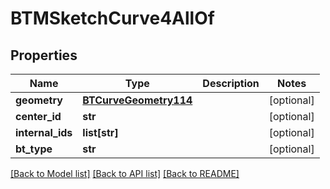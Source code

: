 # BTMSketchCurve4AllOf

## Properties
Name | Type | Description | Notes
------------ | ------------- | ------------- | -------------
**geometry** | [**BTCurveGeometry114**](BTCurveGeometry114.md) |  | [optional] 
**center_id** | **str** |  | [optional] 
**internal_ids** | **list[str]** |  | [optional] 
**bt_type** | **str** |  | [optional] 

[[Back to Model list]](../README.md#documentation-for-models) [[Back to API list]](../README.md#documentation-for-api-endpoints) [[Back to README]](../README.md)


